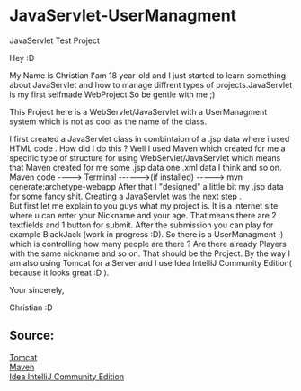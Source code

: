 # JavaServlet-UserManagment
JavaServlet Test Project

Hey :D 

My Name is Christian I'am 18 year-old and I just started to learn something about JavaServlet and how to manage diffrent types of projects.JavaServlet is my first selfmade WebProject.So be gentle with me ;) 

This Project here is a WebServlet/JavaServlet with a UserManagment system which is not as cool as the name of the class.

I first created a JavaServlet class in combintaion of a .jsp data where i used HTML code .
How did I do this ? Well I used Maven which created for me a specific type of structure for using WebServlet/JavaServlet which means that Maven created for me some .jsp data one .xml data I think and so on.
<br>Maven code ----> Terminal ------>(if installed) -----> mvn generate:archetype-webapp 
After that I "designed" a little bit my .jsp data for some fancy shit.
Creating a JavaServlet was the next step .<br> But first let me explain to you guys what my project is.
It is a internet site where u can enter your Nickname and your age. That means there are 2 textfields and 1 button for submit.
After the submission you can play for example  BlackJack (work in progress :D).
So there is a UserManagment ;) which is controlling how many people are there ? Are there already Players with the same nickname and so on. That should be the Project.
By the way I am also using Tomcat for a Server and I use Idea IntelliJ Community Edition( because it looks great :D ).




Your sincerely,

Christian :D



<html>
<head>
<h2>Source:</h2>
</head>
<body>
<a href="http://tomcat.apache.org/">Tomcat</a><br>
<a href="https://maven.apache.org">Maven</a><br>
<a href="https://www.jetbrains.com/idea/">Idea IntelliJ Community Edition</a><br>
</body>
</html> 
